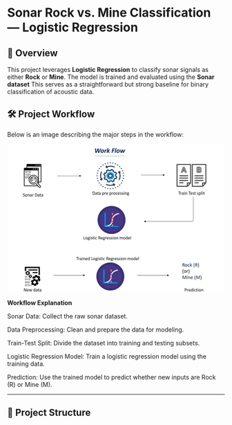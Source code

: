 # Sonar Rock vs. Mine Classification — Logistic Regression

## 📖 Overview

This project leverages **Logistic Regression** to classify sonar signals as either **Rock** or **Mine**. The model is trained and evaluated using the **Sonar dataset**  This serves as a straightforward but strong baseline for binary classification of acoustic data.


## 🛠 Project Workflow

Below is an image describing the major steps in the workflow:

![Workflow](https://github.com/dev-a-nsh/SONAR_prediction/blob/main/SONAR_workflow.png)

**Workflow Explanation**

Sonar Data: Collect the raw sonar dataset.

Data Preprocessing: Clean and prepare the data for modeling.

Train-Test Split: Divide the dataset into training and testing subsets.

Logistic Regression Model: Train a logistic regression model using the training data.

Prediction: Use the trained model to predict whether new inputs are Rock (R) or Mine (M).

---

## 📂 Project Structure

